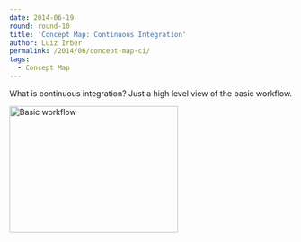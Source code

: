```yaml
---
date: 2014-06-19
round: round-10
title: 'Concept Map: Continuous Integration'
author: Luiz Irber
permalink: /2014/06/concept-map-ci/
tags:
  - Concept Map
---
```

What is continuous integration? Just a high level view of the basic workflow.

[<img class="size-medium wp-image-7877" alt="Basic workflow" src="http://teaching.software-carpentry.org/wp-content/uploads/2014/06/IMG_20140619_223026-300x225.jpg" width="300" height="225" />][1]

 [1]: http://teaching.software-carpentry.org/wp-content/uploads/2014/06/IMG_20140619_223026.jpg

